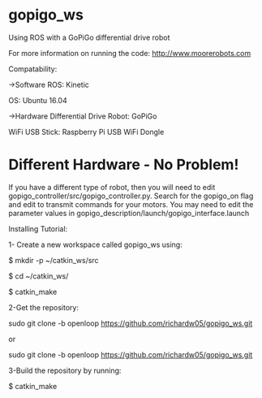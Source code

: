 # gopigo_ws

Using ROS with a GoPiGo differential drive robot

For more information on running the code:
http://www.moorerobots.com

Compatability: 

->Software
   ROS: Kinetic
   
   OS: Ubuntu 16.04
   
->Hardware
   Differential Drive Robot: GoPiGo
   
   WiFi USB Stick: Raspberry Pi USB WiFi Dongle


# Different Hardware - No Problem!

If you have a different type of robot, then you will need to edit gopigo_controller/src/gopigo_controller.py. Search for the gopigo_on flag and edit to transmit commands for your motors. You may need to edit the parameter values in gopigo_description/launch/gopigo_interface.launch

Installing Tutorial:

1- Create a new workspace called gopigo_ws using:

$ mkdir -p ~/catkin_ws/src

$ cd ~/catkin_ws/

$ catkin_make

2-Get the repository:

sudo git clone -b openloop https://github.com/richardw05/gopigo_ws.git

or

sudo git clone -b openloop https://github.com/richardw05/gopigo_ws.git

3-Build the repository by running:

$ catkin_make
